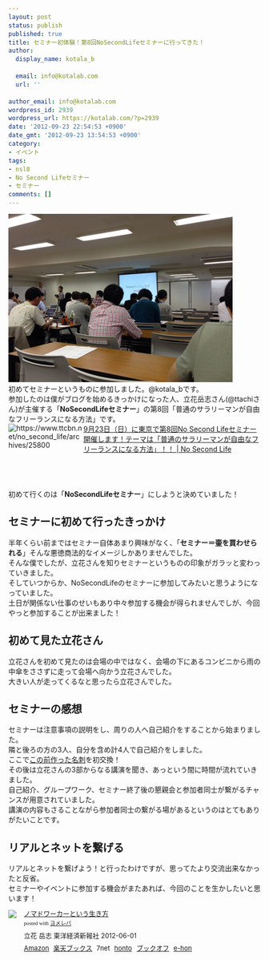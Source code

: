```yaml
---
layout: post
status: publish
published: true
title: セミナー初体験！第8回NoSecondLifeセミナーに行ってきた！
author:
  display_name: kotala_b

  email: info@kotalab.com
  url: ''

author_email: info@kotalab.com
wordpress_id: 2939
wordpress_url: https://kotalab.com/?p=2939
date: '2012-09-23 22:54:53 +0900'
date_gmt: '2012-09-23 13:54:53 +0900'
category:
- イベント
tags:
- nsl8
- No Second Lifeセミナー
- セミナー
comments: []
---
```

<p><a href="/wp-content/uploads/slooProImg_20120923135232.jpg" target="_blank"><img src="/wp-content/uploads/slooProImg_20120923135232.jpg" alt="" title="slooProImg_20120923135232.jpg" width="448" height="336" class="alignnone size-full wp-image-2936" /></a><br />
初めてセミナーというものに参加しました。@kotala_bです。<br />
参加したのは僕がブログを始めるきっかけになった人、立花岳志さん(@ttachiさん)が主催する「<strong>NoSecondLifeセミナー</strong>」の第8回「普通のサラリーマンが自由なフリーランスになる方法」です。<br />
<a href="https://www.ttcbn.net/no_second_life/archives/25800" target="_blank"><img src="https://capture.heartrails.com/150x130?https://www.ttcbn.net/no_second_life/archives/25800" alt="https://www.ttcbn.net/no_second_life/archives/25800" width="150" height="130" align="left" /></a><a href="https://www.ttcbn.net/no_second_life/archives/25800" target="_blank">9月23日（日）に東京で第8回No Second Lifeセミナー 開催します！テーマは「普通のサラリーマンが自由なフリーランスになる方法」！！ | No Second Life</a><br style="clear:both;" />初めて行くのは「<strong>NoSecondLifeセミナー</strong>」にしようと決めていました！<br />
</p>
<!--more-->
<h2>セミナーに初めて行ったきっかけ</h2>
<p>半年くらい前まではセミナー自体あまり興味がなく、「<strong>セミナー＝壷を買わせられる</strong>」そんな悪徳商法的なイメージしかありませんでした。<br />
そんな僕でしたが、立花さんを知りセミナーというものの印象がガラッと変わっていきました。<br />
そしていつからか、NoSecondLifeのセミナーに参加してみたいと思うようになっていました。<br />
土日が関係ない仕事のせいもあり中々参加する機会が得られませんでしが、今回やっと参加することが出来ました！</p>
<h2>初めて見た立花さん</h2>
<p>立花さんを初めて見たのは会場の中ではなく、会場の下にあるコンビニから雨の中傘をささずに走って会場へ向かう立花さんでした。<br />
大きい人が走ってくるなと思ったら立花さんでした。</p>
<h2>セミナーの感想</h2>
<p>セミナーは注意事項の説明をし、周りの人へ自己紹介をすることから始まりました。<br />
隣と後ろの方の3人、自分を含め計4人で自己紹介をしました。<br />
ここで<a href="/meishi-maekawa2" title="前川企画印刷さんからブロガー名刺が届いた！" target="_blank">この前作った名刺</a>を初交換！<br />
その後は立花さんの3部からなる講演を聞き、あっという間に時間が流れていきました。<br />
自己紹介、グループワーク、セミナー終了後の懇親会と参加者同士が繋がるチャンスが用意されていました。<br />
講演の内容もさることながら参加者同士の繋がる場があるというのはとてもありがたいことです。</p>
<h2>リアルとネットを繋げる</h2>
<p>リアルとネットを繋げよう！と行ったわけですが、思ってたより交流出来なかったと反省。<br />
セミナーやイベントに参加する機会がまたあれば、今回のことを生かしたいと思います！</p>
<div class="booklink-box" style="text-align:left;padding-bottom:20px;font-size:small;/zoom: 1;overflow: hidden;">
<div class="booklink-image" style="float:left;margin:0 15px 10px 0;"><a href="https://www.amazon.co.jp/exec/obidos/asin/4492044620/same-22/" name="booklink" rel="nofollow" target="_blank"><img src="https://images-fe.ssl-images-amazon.com/images/I/51Ry0S21KyL._SL160_.jpg" style="border: none;" /></a></div>
<div class="booklink-info" style="line-height:120%;/zoom: 1;overflow: hidden;">
<div class="booklink-name" style="margin-bottom:10px;line-height:120%"><a href="https://www.amazon.co.jp/exec/obidos/asin/4492044620/same-22/" rel="nofollow" name="booklink" target="_blank">ノマドワーカーという生き方</a>
<div class="booklink-powered-date" style="font-size:8pt;margin-top:5px;font-family:verdana;line-height:120%">posted with <a href="https://yomereba.com" target="_blank">ヨメレバ</a></div>
</div>
<div class="booklink-detail" style="margin-bottom:5px;">立花 岳志 東洋経済新報社 2012-06-01    </div>
<div class="booklink-link2" style="margin-top:10px;">
<div class="shoplinkamazon" style="display:inline;margin-right:5px"><a href="https://www.amazon.co.jp/exec/obidos/asin/4492044620/same-22/" rel="nofollow" target="_blank" title="アマゾン" >Amazon</a></div>
<div class="shoplinkrakuten" style="display:inline;margin-right:5px"><a href="https://hb.afl.rakuten.co.jp/hgc/0fa7afc8.bbfc196a.0fa7afc9.d56c38f1/?pc=http%3A%2F%2Fbooks.rakuten.co.jp%2Frb%2F11669825%2F%3Fscid%3Daf_ich_link_urltxt%26m%3Dhttp%3A%2F%2Fm.rakuten.co.jp%2Fev%2Fbook%2F" rel="nofollow" target="_blank" title="楽天ブックス" >楽天ブックス</a></div>
<div class="shoplinkseven" style="display:inline;margin-right:5px"><span class="removed_link" title="click.linksynergy.com/fs-bin/click?id=d2yYUp776R4&amp;subid=&amp;offerid=197738.1&amp;type=10&amp;tmpid=1787&amp;RD_PARM1=http%253A%252F%252Fwww.7netshopping.jp%252Fbooks%252Fsearch_result%252F%253Fctgy%253Dbooks%2526code%253D4492044620">7net</span></div>
<div class="shoplinkbk1" style="display:inline;margin-right:5px"><a href="https://ck.jp.ap.valuecommerce.com/servlet/referral?sid=2967684&pid=881104827&vc_url=http%3A%2F%2Fhonto.jp%2Fnetstore%2Fsearch_021_104492044620.html%3Fsrchf%3D1%26srchGnrNm%3D1" target="_blank" title="bk1" >honto<img src="http://ad.jp.ap.valuecommerce.com/servlet/gifbanner?sid=2967684&pid=881104827" height="1" width="1" border="0"></a></div>
<div class="shoplinkbookoff" style="display:inline;margin-right:5px"><a href="https://click.linksynergy.com/fs-bin/click?id=d2yYUp776R4&subid=&offerid=169505.1&type=10&tmpid=3677&RD_PARM1=http%253A%252F%252Fwww.bookoffonline.co.jp%252Fdisplay%252FL001%252Cbg%253D12%252Cq%253D9784492044629" rel="nofollow" target="_blank" title="ブックオフオンライン" >ブックオフ</a></div>
<div class="shoplinkehon" style="display:inline;margin-right:5px"><a href="https://ck.jp.ap.valuecommerce.com/servlet/referral?sid=2967684&pid=881104827&vc_url=http%3A%2F%2Fwww.e-hon.ne.jp%2Fbec%2FSA%2FDetail%3FrefISBN%3D4492044620" target="_blank" title="e-hon" >e-hon<img src="http://ad.jp.ap.valuecommerce.com/servlet/gifbanner?sid=2967684&pid=881104827" height="1" width="1" border="0"></a></div>
</div>
</div>
<div class="booklink-footer" style="clear: left"></div>
</div>
